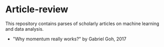 # Article-review

This repository contains parses of scholarly articles on machine learning and data analysis.
- "Why momentum really works?" by Gabriel Goh, 2017
